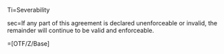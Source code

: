 Ti=Severability

sec=If any part of this agreement is declared unenforceable or invalid, the remainder will continue to be <span class="highlight">valid and enforceable</span>.

=[OTF/Z/Base]
